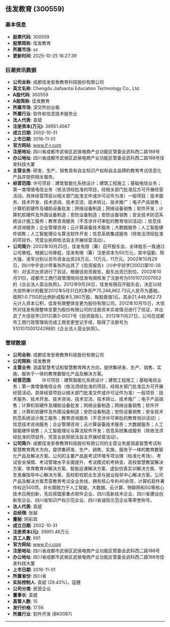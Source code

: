 ## 佳发教育 (300559)

### 基本信息

- **股票代码**: 300559
- **股票简称**: 佳发教育
- **所属市场**: sz
- **更新时间**: 2025-10-25 16:27:39

### 巨潮资讯数据

- **公司全称**: 成都佳发安泰教育科技股份有限公司
- **英文名称**: Chengdu Jiafaantai Education Technology Co., Ltd.
- **A股代码**: 300559
- **A股简称**: 佳发教育
- **所属市场**: 深交所创业板
- **所属行业**: 软件和信息技术服务业
- **法人代表**: 袁斌
- **注册资本(万元)**: 39951.4567
- **成立日期**: 2002-10-31
- **上市日期**: 2016-11-01
- **官方网站**: www.jf-r.com
- **注册地址**: 四川省成都市武侯区武侯电商产业功能区管委会武科西二路188号
- **办公地址**: 四川省成都市武侯区武侯电商产业功能区管委会武科西二路188号佳发科技大厦
- **主营业务**: 研发、生产、销售具有自主知识产权和自主品牌的教育考试信息化产品并提供相关服务。
- **经营范围**: 许可项目：建筑智能化系统设计；建筑工程施工；基础电信业务；第一类增值电信业务（依法须经批准的项目，经相关部门批准后方可开展经营活动，具体经营项目以相关部门批准文件或许可证件为准）一般项目：技术服务、技术开发、技术咨询、技术交流、技术转让、技术推广；电子产品销售；计算机软硬件及辅助设备批发；网络设备制造；网络设备销售；软件开发；计算机软硬件及外围设备制造；安防设备制造；安防设备销售；安全技术防范系统设计施工服务；教育咨询服务（不含涉许可审批的教育培训活动）；信息技术咨询服务；企业管理咨询；云计算装备技术服务；大数据服务；人工智能硬件销售；人工智能理论与算法软件开发；信息系统集成服务（除依法须经批准的项目外，凭营业执照依法自主开展经营活动）。
- **公司简介**: 2002年10月25日，佳发有限（筹）召开股东会，全体股东一致通过公司章程。根据公司章程，佳发有限（筹）注册资本为50万元，其中寇勤、陈大强、凌军分别以货币资金出资28万元、11万元、11万元。2002年10月29日，四川中宇会计师事务所出具了《验资报告》（川中宇验字[2002]第10-28号）对该次出资进行了验证。根据该验资报告，股东出资已到位。2002年10月31日，成都市工商行政管理局向佳发有限核发了注册号为5101072007002的《企业法人营业执照》。2012年9月26日，佳发有限召开股东会，决定以经大信所审计的截至2012年5月31日的净资产75,248,862.73元人民币为基础，按照1:0.7150的比例折成股本5,380万股，每股面值1元，其余21,448,862.73元计入资本公积，佳发有限整体变更为股份有限公司。2012年10月15日，大信所对佳发有限整体变更为股份有限公司的注册资本实收情况进行了验证，并出具了大信验字[2012]第3-0027号《验资报告》。2012年11月27日，公司在成都市工商行政管理局完成工商变更登记手续，取得了注册号为510107000124298的《企业法人营业执照》。

### 雪球数据

- **公司全称**: 成都佳发安泰教育科技股份有限公司
- **公司简称**: 佳发教育
- **主营业务**: 涵盖智慧考试和智慧教育两大方向，提供集研发、生产、销售、实施、服务于一体的教育数智化产品及解决方案。
- **经营范围**: 　　许可项目：建筑智能化系统设计；建筑工程施工；基础电信业务；第一类增值电信业务（依法须经批准的项目，经相关部门批准后方可开展经营活动，具体经营项目以相关部门批准文件或许可证件为准）一般项目：技术服务、技术开发、技术咨询、技术交流、技术转让、技术推广；电子产品销售；计算机软硬件及辅助设备批发；网络设备制造；网络设备销售；软件开发；计算机软硬件及外围设备制造；安防设备制造；安防设备销售；安全技术防范系统设计施工服务；教育咨询服务（不含涉许可审批的教育培训活动）；信息技术咨询服务；企业管理咨询；云计算装备技术服务；大数据服务；人工智能硬件销售；人工智能理论与算法软件开发；信息系统集成服务（除依法须经批准的项目外，凭营业执照依法自主开展经营活动）。
- **公司简介**: 成都佳发安泰教育科技股份有限公司的主营业务是涵盖智慧考试和智慧教育两大方向，提供集研发、生产、销售、实施、服务于一体的教育数智化产品及解决方案。公司的主要产品是考试环境专项治理（标准化考场）、考试安全保障、考试管理水平全面提升、考试模式机考转变、高校智慧教室解决方案、体育教育AI解决方案、智能巡课解决方案、虚拟仿真实训解决方案、学生发展指导中心解决方案、高校职校职业生涯与就业指导中心解决方案。公司产品及解决方案贯穿教育考试全业务线，拥有核心专利40余项，计算机软件著作权近500项，并长期致力于人工智能、大数据、云计算、物联网和5G等核心技术应用创新，先后获国家重点软件企业、四川高新技术企业、四川省建设创新型企业、四川省知识产权示范企业、四川省诚信示范企业等荣誉称号。
- **法人代表**: 袁斌
- **总经理**: 张越
- **董秘**: 阴彩宾
- **成立日期**: 2002-10-31
- **注册资本(元)**: 39951.46万元
- **员工人数**: 691
- **官方网站**: www.jf-r.com
- **注册地址**: 四川省成都市武侯区武侯电商产业功能区管委会武科西二路188号
- **办公地址**: 四川省成都市武侯区武侯电商产业功能区管委会武科西二路188号佳发科技大厦
- **上市日期**: 2016-11-01
- **所属省份**: 四川省
- **实际控制人**: 袁斌 (29.43%)，寇健
- **公司分类**: 民营企业
- **董事长**: 袁斌
- **高管人数**: 15
- **发行价格**: 17.56
- **所属行业**: 软件开发 (BK0087)

---
